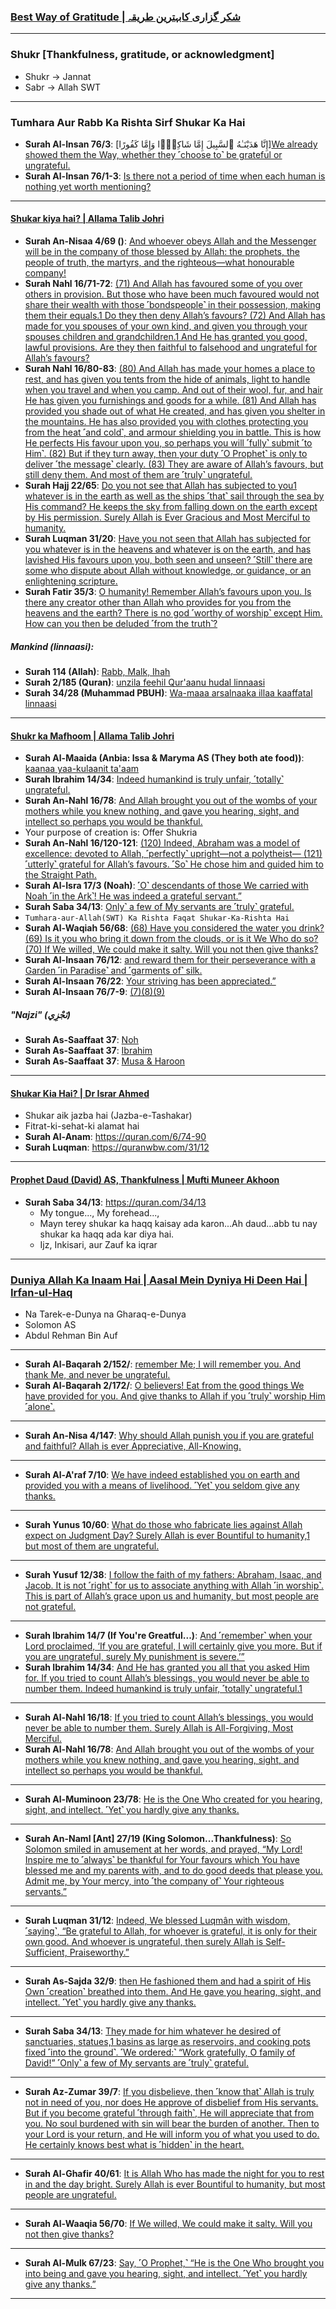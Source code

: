 ### [Best Way of Gratitude | شکر گزاری کابہترین طریقہ](https://www.youtube.com/watch?v=s-CZWqjeSgQ)

***

### Shukr [Thankfulness, gratitude, or acknowledgment]
* Shukr -> Jannat
* Sabr -> Allah SWT

***

### Tumhara Aur Rabb Ka Rishta Sirf Shukar Ka Hai
* __Surah Al-Insan 76/3__: [إِنَّا هَدَيْنَـٰهُ ٱلسَّبِيلَ إِمَّا شَاكِرًۭا وَإِمَّا كَفُورًا][We already showed them the Way, whether they ˹choose to˺ be grateful or ungrateful.](https://quranwbw.com/76/3)
* __Surah Al-Insan 76/1-3__: [Is there not a period of time when each human is nothing yet worth mentioning?](https://quranwbw.com/76/1-3)

***

#### [Shukar kiya hai? | Allama Talib Johri](https://www.youtube.com/watch?v=3-AbnR0XkTA)
* __Surah An-Nisaa 4/69 ()__: [And whoever obeys Allah and the Messenger will be in the company of those blessed by Allah: the prophets, the people of truth, the martyrs, and the righteous—what honourable company!](https://quranwbw.com/4/69)
* __Surah Nahl 16/71-72__: [(71) And Allah has favoured some of you over others in provision. But those who have been much favoured would not share their wealth with those ˹bondspeople˺ in their possession, making them their equals.1 Do they then deny Allah’s favours? (72) And Allah has made for you spouses of your own kind, and given you through your spouses children and grandchildren.1 And He has granted you good, lawful provisions. Are they then faithful to falsehood and ungrateful for Allah’s favours?](https://quran.com/16/71-72)
* __Surah Nahl 16/80-83__: [(80) And Allah has made your homes a place to rest, and has given you tents from the hide of animals, light to handle when you travel and when you camp. And out of their wool, fur, and hair He has given you furnishings and goods for a while. (81) And Allah has provided you shade out of what He created, and has given you shelter in the mountains. He has also provided you with clothes protecting you from the heat ˹and cold˺, and armour shielding you in battle. This is how He perfects His favour upon you, so perhaps you will ˹fully˺ submit ˹to Him˺. (82) But if they turn away, then your duty ˹O Prophet˺ is only to deliver ˹the message˺ clearly. (83) They are aware of Allah’s favours, but still deny them. And most of them are ˹truly˺ ungrateful.](https://quran.com/16/80-83)
* __Surah Hajj 22/65__: [Do you not see that Allah has subjected to you1 whatever is in the earth as well as the ships ˹that˺ sail through the sea by His command? He keeps the sky from falling down on the earth except by His permission. Surely Allah is Ever Gracious and Most Merciful to humanity.](https://quranwbw.com/22/65)
* __Surah Luqman 31/20__: [Have you not seen that Allah has subjected for you whatever is in the heavens and whatever is on the earth, and has lavished His favours upon you, both seen and unseen? ˹Still˺ there are some who dispute about Allah without knowledge, or guidance, or an enlightening scripture.](https://quranwbw.com/31/20)
* __Surah Fatir 35/3__: [O humanity! Remember Allah’s favours upon you. Is there any creator other than Allah who provides for you from the heavens and the earth? There is no god ˹worthy of worship˺ except Him. How can you then be deluded ˹from the truth˺?](https://quranwbw.com/35/3)

##### Mankind (linnaasi):
* __Surah 114 (Allah)__: [Rabb, Malk, Ihah](https://quranwbw.com/114)
* __Surah 2/185 (Quran)__: [unzila feehil Qur'aanu hudal linnaasi](https://quranwbw.com/2/185)
* __Surah 34/28 (Muhammad PBUH)__: [Wa-maaa arsalnaaka illaa kaaffatal linnaasi ](https://quranwbw.com/34/28)

***

#### [Shukr ka Mafhoom | Allama Talib Johri](https://www.youtube.com/watch?v=WLqIBc78TrM)
* __Surah Al-Maaida (Anbia: Issa & Maryma AS (They both ate food))__: [kaanaa yaa-kulaanit ta'aam ](https://quranwbw.com/5/75)
* __Surah Ibrahim 14/34__: [Indeed humankind is truly unfair, ˹totally˺ ungrateful.](https://quranwbw.com/14/34)
* __Surah An-Nahl 16/78__: [And Allah brought you out of the wombs of your mothers while you knew nothing, and gave you hearing, sight, and intellect so perhaps you would be thankful.](https://quran.com/16/78)
* Your purpose of creation is: Offer Shukria
* __Surah An-Nahl 16/120-121__: [(120) Indeed, Abraham was a model of excellence: devoted to Allah, ˹perfectly˺ upright—not a polytheist— (121) ˹utterly˺ grateful for Allah’s favours. ˹So˺ He chose him and guided him to the Straight Path.](https://quran.com/16/120-121)
* __Surah Al-Isra 17/3 (Noah)__: [˹O˺ descendants of those We carried with Noah ˹in the Ark˺! He was indeed a grateful servant.”](https://quranwbw.com/17/3)
* __Surah Saba 34/13__: [Only˺ a few of My servants are ˹truly˺ grateful.](https://quranwbw.com/34/13)
* `Tumhara-aur-Allah(SWT) Ka Rishta Faqat Shukar-Ka-Rishta Hai`
* __Surah Al-Waqiah 56/68__: [(68) Have you considered the water you drink? (69) Is it you who bring it down from the clouds, or is it We Who do so? (70) If We willed, We could make it salty. Will you not then give thanks?](https://quran.com/56/68)
* __Surah Al-Insaan 76/12__: [and reward them for their perseverance with a Garden ˹in Paradise˺ and ˹garments of˺ silk.](https://quranwbw.com/76/12)
* __Surah Al-Insaan 76/22__: [Your striving has been appreciated.”](https://quranwbw.com/76/22)
* __Surah Al-Insaan 76/7-9__: [(7)(8)(9)](https://quranwbw.com/76/7-9)

##### "Najzi" (نَجْزِي)
* __Surah As-Saaffaat 37__: [Noh](https://quranwbw.com/37/79-81)
* __Surah As-Saaffaat 37__: [Ibrahim](https://quranwbw.com/37/109-111)
* __Surah As-Saaffaat 37__: [Musa & Haroon](https://quranwbw.com/37/120)

***

#### [Shukar Kia Hai? | Dr Israr Ahmed](https://www.youtube.com/watch?v=j2QiNrhzJA4)
* Shukar aik jazba hai (Jazba-e-Tashakar)
* Fitrat-ki-sehat-ki alamat hai
* __Surah Al-Anam__: https://quran.com/6/74-90
* __Surah Luqman__: https://quranwbw.com/31/12

***

#### [Prophet Daud (David) AS, Thankfulness | Mufti Muneer Akhoon](https://www.youtube.com/watch?v=njOVrXuYMXY)
* __Surah Saba 34/13__: https://quran.com/34/13
  * My tongue..., My forehead...,
  * Mayn terey shukar ka haqq kaisay ada karon...Ah daud...abb tu nay shukar ka haqq ada kar diya hai.
  * Ijz, Inkisari, aur Zauf ka iqrar

***

### [Duniya Allah Ka Inaam Hai | Aasal Mein Dyniya Hi Deen Hai | Irfan-ul-Haq](https://www.youtube.com/watch?v=REKkql6UtuE)
* Na Tarek-e-Dunya na Gharaq-e-Dunya
* Solomon AS
* Abdul Rehman Bin Auf
  
***


* __Surah Al-Baqarah 2/152/__: [remember Me; I will remember you. And thank Me, and never be ungrateful.](https://quranwbw.com/2/152) 
* __Surah Al-Baqarah 2/172/__: [O believers! Eat from the good things We have provided for you. And give thanks to Allah if you ˹truly˺ worship Him ˹alone˺.](https://quranwbw.com/2/172)

***
  
* __Surah An-Nisa 4/147__: [Why should Allah punish you if you are grateful and faithful? Allah is ever Appreciative, All-Knowing.](https://quranwbw.com/4/147)

***

* __Surah Al-A'raf 7/10__: [We have indeed established you on earth and provided you with a means of livelihood. ˹Yet˺ you seldom give any thanks.](https://quranwbw.com/7/10)

***

* __Surah Yunus 10/60__: [What do those who fabricate lies against Allah expect on Judgment Day? Surely Allah is ever Bountiful to humanity,1 but most of them are ungrateful.](https://quranwbw.com/10/60)

***

* __Surah Yusuf 12/38__: [I follow the faith of my fathers: Abraham, Isaac, and Jacob. It is not ˹right˺ for us to associate anything with Allah ˹in worship˺. This is part of Allah’s grace upon us and humanity, but most people are not grateful.](https://quranwbw.com/12/38)

***

* __Surah Ibrahim 14/7 (If You're Greatful...)__: [And ˹remember˺ when your Lord proclaimed, ‘If you are grateful, I will certainly give you more. But if you are ungrateful, surely My punishment is severe.’”](https://quranwbw.com/14/7)
* __Surah Ibrahim 14/34__: [And He has granted you all that you asked Him for. If you tried to count Allah’s blessings, you would never be able to number them. Indeed humankind is truly unfair, ˹totally˺ ungrateful.1 ](https://quranwbw.com/14/34)

***

* __Surah Al-Nahl 16/18__: [If you tried to count Allah’s blessings, you would never be able to number them. Surely Allah is All-Forgiving, Most Merciful.](https://quranwbw.com/16/18)
* __Surah Al-Nahl 16/78__: [And Allah brought you out of the wombs of your mothers while you knew nothing, and gave you hearing, sight, and intellect so perhaps you would be thankful.](https://quranwbw.com/16/78)

***

* __Surah Al-Muminoon 23/78__: [He is the One Who created for you hearing, sight, and intellect. ˹Yet˺ you hardly give any thanks.](https://quranwbw.com/23/78)

***

* __Surah An-Naml [Ant] 27/19 (King Solomon...Thankfulness)__: [So Solomon smiled in amusement at her words, and prayed, “My Lord! Inspire me to ˹always˺ be thankful for Your favours which You have blessed me and my parents with, and to do good deeds that please you. Admit me, by Your mercy, into ˹the company of˺ Your righteous servants.”](https://quranwbw.com/27/19)

***

* __Surah Luqman 31/12__: [Indeed, We blessed Luqmân with wisdom, ˹saying˺, “Be grateful to Allah, for whoever is grateful, it is only for their own good. And whoever is ungrateful, then surely Allah is Self-Sufficient, Praiseworthy.”](https://quranwbw.com/31/12)

***

* __Surah As-Sajda 32/9__: [then He fashioned them and had a spirit of His Own ˹creation˺ breathed into them. And He gave you hearing, sight, and intellect. ˹Yet˺ you hardly give any thanks.](https://quranwbw.com/32/9)

***

* __Surah Saba 34/13__: [They made for him whatever he desired of sanctuaries, statues,1 basins as large as reservoirs, and cooking pots fixed ˹into the ground˺. ˹We ordered:˺ “Work gratefully, O  family of David!” ˹Only˺ a few of My servants are ˹truly˺ grateful.](https://quranwbw.com/34/13)

***

* __Surah Az-Zumar 39/7__: [If you disbelieve, then ˹know that˺ Allah is truly not in need of you, nor does He approve of disbelief from His servants. But if you become grateful ˹through faith˺, He will appreciate that from you. No soul burdened with sin will bear the burden of another. Then to your Lord is your return, and He will inform you of what you used to do. He certainly knows best what is ˹hidden˺ in the heart.](https://quranwbw.com/39/7)

***

* __Surah Al-Ghafir 40/61__: [It is Allah Who has made the night for you to rest in and the day bright. Surely Allah is ever Bountiful to humanity, but most people are ungrateful.](https://quranwbw.com/40/61)

***

* __Surah Al-Waaqia 56/70__: [If We willed, We could make it salty. Will you not then give thanks?](https://quranwbw.com/56/70)

***

* __Surah Al-Mulk 67/23__: [Say, ˹O Prophet,˺ “He is the One Who brought you into being and gave you hearing, sight, and intellect. ˹Yet˺ you hardly give any thanks.”](https://quranwbw.com/67/23)


*** 
